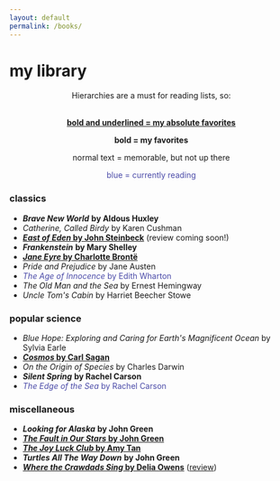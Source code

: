 ```yaml
---
layout: default
permalink: /books/
---
```

# my library 

<div style="text-align:center">

Hierarchies are a must for reading lists, so: <br/><br/>

<span style="font-weight: bold; text-decoration: underline">bold and underlined = my absolute favorites</span> <br/>

<span style="font-weight: bold">bold = my favorites</span> <br/>

normal text = memorable, but not up there <br/>

<span style="color:#4a4aa8">blue = currently reading</span> <br/>

</div>

### classics

- ***Brave New World*** **by Aldous Huxley**
- *Catherine, Called Birdy* by Karen Cushman
- <span style="font-weight: bold; text-decoration: underline">*East of Eden* by John Steinbeck</span> (review coming soon!)
- ***Frankenstein*** **by Mary Shelley**
- <span style="font-weight: bold; text-decoration:underline">*Jane Eyre* by Charlotte Brontë</span>
- *Pride and Prejudice* by Jane Austen
- <span style="color:#4a4aa8">*The Age of Innocence* by Edith Wharton</span>
- *The Old Man and the Sea* by Ernest Hemingway
- *Uncle Tom's Cabin* by Harriet Beecher Stowe

### popular science

- *Blue Hope: Exploring and Caring for Earth's Magnificent Ocean* by Sylvia Earle
- <span style="font-weight: bold; text-decoration: underline">*Cosmos* by Carl Sagan</span>
- *On the Origin of Species* by Charles Darwin
- ***Silent Spring*** **by Rachel Carson**
- <span style="color:#4a4aa8">*The Edge of the Sea* by Rachel Carson</span>

### miscellaneous

- ***Looking for Alaska*** **by John Green**
- <span style="font-weight: bold; text-decoration: underline">*The Fault in Our Stars* by John Green</span>
- <span style="font-weight: bold; text-decoration: underline">*The Joy Luck Club* by Amy Tan</span>
- ***Turtles All The Way Down*** **by John Green**
- <span style="font-weight: bold; text-decoration: underline">*Where the Crawdads Sing* by Delia Owens</span> ([review](https://leucinemymind.github.io/2025/07/15/wtcds.html))